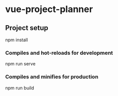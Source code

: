 # vue-project-planner

## Project setup

npm install

### Compiles and hot-reloads for development

npm run serve

### Compiles and minifies for production

npm run build
